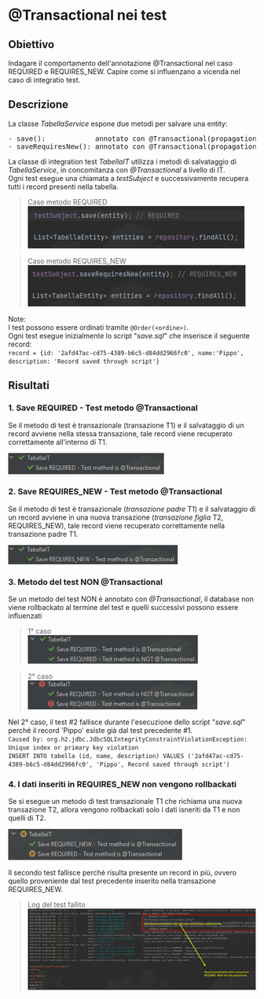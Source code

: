 # @Transactional nei test
## Obiettivo
Indagare il comportamento dell'annotazione @Transactional nel caso REQUIRED e REQUIRES_NEW. Capire come si influenzano a vicenda nel caso di integratio test.

## Descrizione
La classe _TabellaService_ espone due metodi per salvare una entity:
<pre>
- save():            annotato con @Transactional(propagation = Propagation.REQUIRED)
- saveRequiresNew(): annotato con @Transactional(propagation = Propagation.REQUIRES_NEW)
</pre>
La classe di integration test _TabellaIT_ utilizza i metodi di salvataggio di _TabellaService_, in concomitanza con _@Transactional_ a livello di IT.\
Ogni test esegue una chiamata a _testSubject_ e successivamente recupera tutti i record presenti nella tabella.

> Caso metodo REQUIRED\
![img_10.png](img_10.png)

> Caso metodo REQUIRES_NEW\
![img_11.png](img_11.png)

Note:\
I test possono essere ordinati tramite `@Order(<ordine>)`.\
Ogni test esegue inizialmente lo script "_save.sql_" che inserisce il seguente record:\
`record = {id: '2afd47ac-cd75-4389-b6c5-d84dd2966fc0', name:'Pippo', description: 'Record saved through script'}`

## Risultati
### 1. Save REQUIRED - Test metodo @Transactional
Se il metodo di test è transazionale (transazione T1) e il salvataggio di un record avviene nella stessa transazione, tale record viene recuperato correttamente all'interno di T1.

![img_8.png](img_8.png)
### 2. Save REQUIRES_NEW - Test metodo @Transactional
Se il metodo di test è transazionale (_transazione padre_ T1) e il salvataggio di un record avviene in una nuova transazione (_transazione figlia_ T2, REQUIRES_NEW), tale record viene recuperato correttamente nella transazione padre T1.

![img_7.png](img_7.png)
### 3. Metodo del test NON @Transactional
Se un metodo del test NON è annotato con _@Transactional_, il database non viene rollbackato al termine del test e quelli successivi possono essere influenzati

> 1° caso\
![img_4.png](img_4.png)

> 2° caso\
![img_5.png](img_5.png)

Nel 2° caso, il test #2 fallisce durante l'esecuzione dello script "_save.sql_" perché il record 'Pippo' esiste già dal test precedente #1.\
`Caused by: org.h2.jdbc.JdbcSQLIntegrityConstraintViolationException: Unique index or primary key violation`\
`INSERT INTO tabella (id, name, description) VALUES ('2afd47ac-cd75-4389-b6c5-d84dd2966fc0', 'Pippo', Record saved through script')`

### 4. I dati inseriti in REQUIRES_NEW non vengono rollbackati
Se si esegue un metodo di test transazionale T1 che richiama una nuova transazione T2, allora vengono rollbackati solo i dati isneriti da T1 e non quelli di T2.

![img_12.png](img_12.png)

Il secondo test fallisce perché risulta presente un record in più, ovvero quello proveniente dal test precedente inserito nella transazione REQUIRES_NEW.

> Log del test fallito
![img_13.png](img_13.png)
